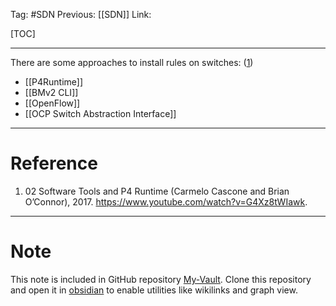 Tag: #SDN 
Previous: [[SDN]]
Link: 

[TOC]

---

There are some approaches to install rules on switches: (<u>1</u>)

- [[P4Runtime]]
- [[BMv2 CLI]]
- [[OpenFlow]]
- [[OCP Switch Abstraction Interface]]

---

# Reference

1. 02 Software Tools and P4 Runtime (Carmelo Cascone and Brian O’Connor), 2017. https://www.youtube.com/watch?v=G4Xz8tWIawk.

---

# Note

This note is included in GitHub repository [My-Vault](https://github.com/LittleD3092/My-Vault.git). Clone this repository and open it in [obsidian](https://obsidian.md/) to enable utilities like wikilinks and graph view.